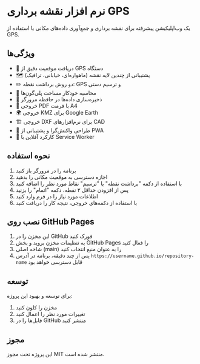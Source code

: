# نرم افزار نقشه برداری GPS

یک وب‌اپلیکیشن پیشرفته برای نقشه برداری و جمع‌آوری داده‌های مکانی با استفاده از GPS.

## ویژگی‌ها

- 📍 دریافت موقعیت دقیق از GPS دستگاه
- 🗺️ پشتیبانی از چندین لایه نقشه (ماهواره‌ای، خیابانی، ترافیک)
- ✏️ دو روش برداشت نقطه: GPS و ترسیم دستی
- 📐 محاسبه خودکار مساحت پلی‌گون‌ها
- 💾 ذخیره‌سازی داده‌ها در حافظه مرورگر
- 📄 خروجی PDF با فرمت A4
- 🌍 خروجی KMZ برای Google Earth
- 🏗️ خروجی DXF برای نرم‌افزارهای CAD
- 📱 طراحی واکنش‌گرا و پشتیبانی از PWA
- 🔄 کارکرد آفلاین با Service Worker

## نحوه استفاده

1. برنامه را در مرورگر باز کنید
2. اجازه دسترسی به موقعیت مکانی را بدهید
3. با استفاده از دکمه "برداشت نقطه" یا "ترسیم" نقاط مورد نظر را اضافه کنید
4. پس از افزودن حداقل ۳ نقطه، دکمه "اتمام" را بزنید
5. اطلاعات مورد نیاز را در فرم وارد کنید
6. با استفاده از دکمه‌های خروجی، نتیجه کار را دریافت کنید

## نصب روی GitHub Pages

1. این مخزن را در GitHub فورک کنید
2. به تنظیمات مخزن بروید و بخش GitHub Pages را فعال کنید
3. شاخه اصلی (main) را به عنوان منبع انتخاب کنید
4. پس از چند دقیقه، برنامه در آدرس `https://username.github.io/repository-name` قابل دسترسی خواهد بود

## توسعه

برای توسعه و بهبود این پروژه:

1. مخزن را کلون کنید
2. تغییرات مورد نظر را اعمال کنید
3. فایل‌ها را در GitHub منتشر کنید

## مجوز

این پروژه تحت مجوز MIT منتشر شده است.